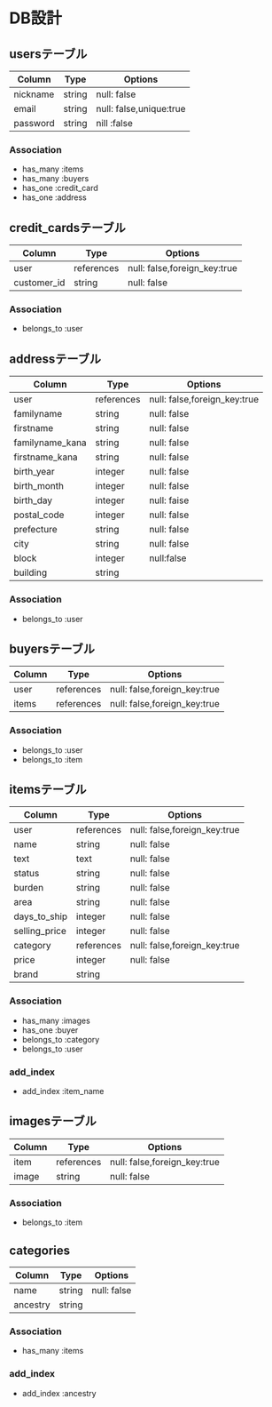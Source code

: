 # DB設計
## usersテーブル
|Column|Type|Options|
|------|----|-------|
|nickname|string|null: false|
|email|string|null: false,unique:true|
|password|string|nill :false|

### Association
- has_many :items
- has_many :buyers
- has_one :credit_card
- has_one :address


## credit_cardsテーブル
|Column|Type|Options|
|------|----|-------|
|user|references|null: false,foreign_key:true|
|customer_id|string|null: false|
### Association
- belongs_to :user

## addressテーブル
|Column|Type|Options|
|------|----|-------|
|user|references|null: false,foreign_key:true|
|familyname|string|null: false|
|firstname|string|null: false|
|familyname_kana|string|null: false|
|firstname_kana|string|null: false|
|birth_year|integer|null: false|
|birth_month|integer|null: false|
|birth_day|integer|null: faise|
|postal_code|integer|null: false|
|prefecture|string|null: false|
|city|string|null: false|
|block|integer|null:false|
|building|string||
### Association
- belongs_to :user

## buyersテーブル
|Column|Type|Options|
|------|----|-------|
|user|references|null: false,foreign_key:true|
|items|references|null: false,foreign_key:true|
### Association
- belongs_to :user
- belongs_to :item


## itemsテーブル
|Column|Type|Options|
|------|----|-------|
|user|references|null: false,foreign_key:true|
|name|string|null: false|
|text|text|null: false|
|status|string|null: false|
|burden|string|null: false|
|area|string|null: false|
|days_to_ship|integer|null: false|
|selling_price|integer|null: false|
|category|references|null: false,foreign_key:true|
|price|integer|null: false|
|brand|string||
### Association
- has_many :images
- has_one :buyer
- belongs_to :category
- belongs_to :user
### add_index
- add_index :item_name


## imagesテーブル
|Column|Type|Options|
|------|----|-------|
|item|references|null: false,foreign_key:true|
|image|string|null: false|
### Association
- belongs_to :item

## categories
|Column|Type|Options|
|------|----|-------|
|name|string|null: false|
|ancestry|string|
### Association
- has_many :items
### add_index
- add_index :ancestry










